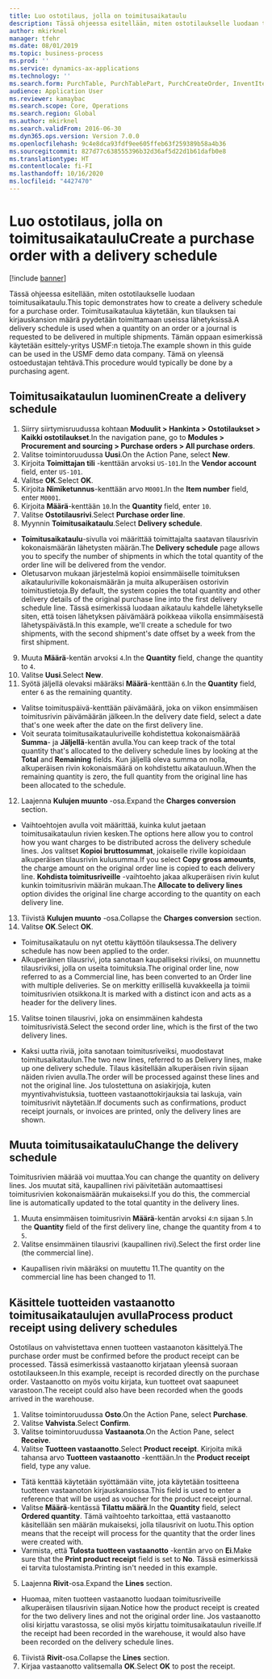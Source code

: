 ```yaml
---
title: Luo ostotilaus, jolla on toimitusaikataulu
description: Tässä ohjeessa esitellään, miten ostotilaukselle luodaan toimitusaikataulu.
author: mkirknel
manager: tfehr
ms.date: 08/01/2019
ms.topic: business-process
ms.prod: ''
ms.service: dynamics-ax-applications
ms.technology: ''
ms.search.form: PurchTable, PurchTablePart, PurchCreateOrder, InventItemIdLookupPurchase, PurchDeliverySchedule, PurchEditLines
audience: Application User
ms.reviewer: kamaybac
ms.search.scope: Core, Operations
ms.search.region: Global
ms.author: mkirknel
ms.search.validFrom: 2016-06-30
ms.dyn365.ops.version: Version 7.0.0
ms.openlocfilehash: 9c4e8dca93fdf9ee605ffeb63f259389b58a4b36
ms.sourcegitcommit: 827d77c638555396b32d36af5d22d1b61dafb0e8
ms.translationtype: HT
ms.contentlocale: fi-FI
ms.lasthandoff: 10/16/2020
ms.locfileid: "4427470"
---
```

# <a name="create-a-purchase-order-with-a-delivery-schedule"></a><span data-ttu-id="b84c0-103">Luo ostotilaus, jolla on toimitusaikataulu</span><span class="sxs-lookup"><span data-stu-id="b84c0-103">Create a purchase order with a delivery schedule</span></span>

[!include [banner](../../includes/banner.md)]

<span data-ttu-id="b84c0-104">Tässä ohjeessa esitellään, miten ostotilaukselle luodaan toimitusaikataulu.</span><span class="sxs-lookup"><span data-stu-id="b84c0-104">This topic demonstrates how to create a delivery schedule for a purchase order.</span></span> <span data-ttu-id="b84c0-105">Toimitusaikataulua käytetään, kun tilauksen tai kirjauskansion määrä pyydetään toimittamaan useissa lähetyksissä.</span><span class="sxs-lookup"><span data-stu-id="b84c0-105">A delivery schedule is used when a quantity on an order or a journal is requested to be delivered in multiple shipments.</span></span> <span data-ttu-id="b84c0-106">Tämän oppaan esimerkissä käytetään esittely-yritys USMF:n tietoja.</span><span class="sxs-lookup"><span data-stu-id="b84c0-106">The example shown in this guide can be used in the USMF demo data company.</span></span> <span data-ttu-id="b84c0-107">Tämä on yleensä ostoedustajan tehtävä.</span><span class="sxs-lookup"><span data-stu-id="b84c0-107">This procedure would typically be done by a purchasing agent.</span></span>

## <a name="create-a-delivery-schedule"></a><span data-ttu-id="b84c0-108">Toimitusaikataulun luominen</span><span class="sxs-lookup"><span data-stu-id="b84c0-108">Create a delivery schedule</span></span>
1. <span data-ttu-id="b84c0-109">Siirry siirtymisruudussa kohtaan **Moduulit > Hankinta > Ostotilaukset > Kaikki ostotilaukset**.</span><span class="sxs-lookup"><span data-stu-id="b84c0-109">In the navigation pane, go to **Modules > Procurement and sourcing > Purchase orders > All purchase orders**.</span></span>
2. <span data-ttu-id="b84c0-110">Valitse toimintoruudussa **Uusi**.</span><span class="sxs-lookup"><span data-stu-id="b84c0-110">On the Action Pane, select **New**.</span></span>
3. <span data-ttu-id="b84c0-111">Kirjoita **Toimittajan tili** -kenttään arvoksi `US-101`.</span><span class="sxs-lookup"><span data-stu-id="b84c0-111">In the **Vendor account** field, enter `US-101`.</span></span>
4. <span data-ttu-id="b84c0-112">Valitse **OK**.</span><span class="sxs-lookup"><span data-stu-id="b84c0-112">Select **OK**.</span></span>
5. <span data-ttu-id="b84c0-113">Kirjoita **Nimiketunnus**-kenttään arvo `M0001`.</span><span class="sxs-lookup"><span data-stu-id="b84c0-113">In the **Item number** field, enter `M0001`.</span></span>
6. <span data-ttu-id="b84c0-114">Kirjoita **Määrä**-kenttään `10`.</span><span class="sxs-lookup"><span data-stu-id="b84c0-114">In the **Quantity** field, enter `10`.</span></span>
7. <span data-ttu-id="b84c0-115">Valitse **Ostotilausrivi**.</span><span class="sxs-lookup"><span data-stu-id="b84c0-115">Select **Purchase order line**.</span></span>
8. <span data-ttu-id="b84c0-116">Myynnin **Toimitusaikataulu**.</span><span class="sxs-lookup"><span data-stu-id="b84c0-116">Select **Delivery schedule**.</span></span>
- <span data-ttu-id="b84c0-117">**Toimitusaikataulu**-sivulla voi määrittää toimittajalta saatavan tilausrivin kokonaismäärän lähetysten määrän.</span><span class="sxs-lookup"><span data-stu-id="b84c0-117">The **Delivery schedule** page allows you to specify the number of shipments in which the total quantity of the order line will be delivered from the vendor.</span></span>  
- <span data-ttu-id="b84c0-118">Oletusarvon mukaan järjestelmä kopioi ensimmäiselle toimituksen aikatauluriville kokonaismäärän ja muita alkuperäisen ostorivin toimitustietoja.</span><span class="sxs-lookup"><span data-stu-id="b84c0-118">By default, the system copies the total quantity and other delivery details of the original purchase line into the first delivery schedule line.</span></span> <span data-ttu-id="b84c0-119">Tässä esimerkissä luodaan aikataulu kahdelle lähetykselle siten, että toisen lähetyksen päivämäärä poikkeaa viikolla ensimmäisestä lähetyspäivästä.</span><span class="sxs-lookup"><span data-stu-id="b84c0-119">In this example, we'll create a schedule for two shipments, with the second shipment's date offset by a week from the first shipment.</span></span>  
9. <span data-ttu-id="b84c0-120">Muuta **Määrä**-kentän arvoksi `4`.</span><span class="sxs-lookup"><span data-stu-id="b84c0-120">In the **Quantity** field, change the quantity to `4`.</span></span>
10. <span data-ttu-id="b84c0-121">Valitse **Uusi**.</span><span class="sxs-lookup"><span data-stu-id="b84c0-121">Select **New**.</span></span>
11. <span data-ttu-id="b84c0-122">Syötä jäljellä olevaksi määräksi **Määrä**-kenttään `6`.</span><span class="sxs-lookup"><span data-stu-id="b84c0-122">In the **Quantity** field, enter `6` as the remaining quantity.</span></span>
- <span data-ttu-id="b84c0-123">Valitse toimituspäivä-kenttään päivämäärä, joka on viikon ensimmäisen toimitusrivin päivämäärän jälkeen.</span><span class="sxs-lookup"><span data-stu-id="b84c0-123">In the delivery date field, select a date that's one week after the date on the first delivery line.</span></span>  
- <span data-ttu-id="b84c0-124">Voit seurata toimitusaikatauluriveille kohdistettua kokonaismäärää **Summa**- ja **Jäljellä**-kentän avulla.</span><span class="sxs-lookup"><span data-stu-id="b84c0-124">You can keep track of the total quantity that's allocated to the delivery schedule lines by looking at the **Total** and **Remaining** fields.</span></span> <span data-ttu-id="b84c0-125">Kun jäljellä oleva summa on nolla, alkuperäisen rivin kokonaismäärä on kohdistettu aikatauluun.</span><span class="sxs-lookup"><span data-stu-id="b84c0-125">When the remaining quantity is zero, the full quantity from the original line has been allocated to the schedule.</span></span>  
12. <span data-ttu-id="b84c0-126">Laajenna **Kulujen muunto** -osa.</span><span class="sxs-lookup"><span data-stu-id="b84c0-126">Expand the **Charges conversion** section.</span></span>
- <span data-ttu-id="b84c0-127">Vaihtoehtojen avulla voit määrittää, kuinka kulut jaetaan toimitusaikataulun rivien kesken.</span><span class="sxs-lookup"><span data-stu-id="b84c0-127">The options here allow you to control how you want charges to be distributed across the delivery schedule lines.</span></span> <span data-ttu-id="b84c0-128">Jos valitset **Kopioi bruttosummat**, jokaiselle riville kopioidaan alkuperäisen tilausrivin kulusumma.</span><span class="sxs-lookup"><span data-stu-id="b84c0-128">If you select **Copy gross amounts**, the charge amount on the original order line is copied to each delivery line.</span></span> <span data-ttu-id="b84c0-129">**Kohdista toimitusriveille** -vaihtoehto jakaa alkuperäisen rivin kulut kunkin toimitusrivin määrän mukaan.</span><span class="sxs-lookup"><span data-stu-id="b84c0-129">The **Allocate to delivery lines** option divides the original line charge according to the quantity on each delivery line.</span></span>  
13. <span data-ttu-id="b84c0-130">Tiivistä **Kulujen muunto** -osa.</span><span class="sxs-lookup"><span data-stu-id="b84c0-130">Collapse the **Charges conversion** section.</span></span>
14. <span data-ttu-id="b84c0-131">Valitse **OK**.</span><span class="sxs-lookup"><span data-stu-id="b84c0-131">Select **OK**.</span></span>
- <span data-ttu-id="b84c0-132">Toimitusaikataulu on nyt otettu käyttöön tilauksessa.</span><span class="sxs-lookup"><span data-stu-id="b84c0-132">The delivery schedule has now been applied to the order.</span></span>  
- <span data-ttu-id="b84c0-133">Alkuperäinen tilausrivi, jota sanotaan kaupalliseksi riviksi, on muunnettu tilausriviksi, jolla on useita toimituksia.</span><span class="sxs-lookup"><span data-stu-id="b84c0-133">The original order line, now referred to as a Commercial line, has been converted to an Order line with multiple deliveries.</span></span> <span data-ttu-id="b84c0-134">Se on merkitty erillisellä kuvakkeella ja toimii toimitusrivien otsikkona.</span><span class="sxs-lookup"><span data-stu-id="b84c0-134">It is marked with a distinct icon and acts as a header for the delivery lines.</span></span>  
15. <span data-ttu-id="b84c0-135">Valitse toinen tilausrivi, joka on ensimmäinen kahdesta toimitusrivistä.</span><span class="sxs-lookup"><span data-stu-id="b84c0-135">Select the second order line, which is the first of the two delivery lines.</span></span>
- <span data-ttu-id="b84c0-136">Kaksi uutta riviä, joita sanotaan toimitusriveiksi, muodostavat toimitusaikataulun.</span><span class="sxs-lookup"><span data-stu-id="b84c0-136">The two new lines, referred to as Delivery lines, make up one delivery schedule.</span></span> <span data-ttu-id="b84c0-137">Tilaus käsitellään alkuperäisen rivin sijaan näiden rivien avulla.</span><span class="sxs-lookup"><span data-stu-id="b84c0-137">The order will be processed against these lines and not the original line.</span></span> <span data-ttu-id="b84c0-138">Jos tulostettuna on asiakirjoja, kuten myyntivahvistuksia, tuotteen vastaanottokirjauksia tai laskuja, vain toimitusrivit näytetään.</span><span class="sxs-lookup"><span data-stu-id="b84c0-138">If documents such as confirmations, product receipt journals, or invoices are printed, only the delivery lines are shown.</span></span>  

## <a name="change-the-delivery-schedule"></a><span data-ttu-id="b84c0-139">Muuta toimitusaikataulu</span><span class="sxs-lookup"><span data-stu-id="b84c0-139">Change the delivery schedule</span></span>
<span data-ttu-id="b84c0-140">Toimitusrivien määrää voi muuttaa.</span><span class="sxs-lookup"><span data-stu-id="b84c0-140">You can change the quantity on delivery lines.</span></span> <span data-ttu-id="b84c0-141">Jos muutat sitä, kaupallinen rivi päivitetään automaattisesi toimitusrivien kokonaismäärän mukaiseksi.</span><span class="sxs-lookup"><span data-stu-id="b84c0-141">If you do this, the commercial line is automatically updated to the total quantity in the delivery lines.</span></span>  
1. <span data-ttu-id="b84c0-142">Muuta ensimmäisen toimitusrivin **Määrä**-kentän arvoksi `4`:n sijaan `5`.</span><span class="sxs-lookup"><span data-stu-id="b84c0-142">In the **Quantity** field of the first delivery line, change the quantity from `4` to `5`.</span></span>
2. <span data-ttu-id="b84c0-143">Valitse ensimmäinen tilausrivi (kaupallinen rivi).</span><span class="sxs-lookup"><span data-stu-id="b84c0-143">Select the first order line (the commercial line).</span></span>  
- <span data-ttu-id="b84c0-144">Kaupallisen rivin määräksi on muutettu 11.</span><span class="sxs-lookup"><span data-stu-id="b84c0-144">The quantity on the commercial line has been changed to 11.</span></span>  

## <a name="process-product-receipt-using-delivery-schedules"></a><span data-ttu-id="b84c0-145">Käsittele tuotteiden vastaanotto toimitusaikataulujen avulla</span><span class="sxs-lookup"><span data-stu-id="b84c0-145">Process product receipt using delivery schedules</span></span>
<span data-ttu-id="b84c0-146">Ostotilaus on vahvistettava ennen tuotteen vastaanoton käsittelyä.</span><span class="sxs-lookup"><span data-stu-id="b84c0-146">The purchase order must be confirmed before the product receipt can be processed.</span></span> <span data-ttu-id="b84c0-147">Tässä esimerkissä vastaanotto kirjataan yleensä suoraan ostotilaukseen.</span><span class="sxs-lookup"><span data-stu-id="b84c0-147">In this example, receipt is recorded directly on the purchase order.</span></span> <span data-ttu-id="b84c0-148">Vastaanotto on myös voitu kirjata, kun tuotteet ovat saapuneet varastoon.</span><span class="sxs-lookup"><span data-stu-id="b84c0-148">The receipt could also have been recorded when the goods arrived in the warehouse.</span></span>  
1. <span data-ttu-id="b84c0-149">Valitse toimintoruudussa **Osto**.</span><span class="sxs-lookup"><span data-stu-id="b84c0-149">On the Action Pane, select **Purchase**.</span></span>
2. <span data-ttu-id="b84c0-150">Valitse **Vahvista**.</span><span class="sxs-lookup"><span data-stu-id="b84c0-150">Select **Confirm**.</span></span>
3. <span data-ttu-id="b84c0-151">Valitse toimintoruudussa **Vastaanota**.</span><span class="sxs-lookup"><span data-stu-id="b84c0-151">On the Action Pane, select **Receive**.</span></span>
4. <span data-ttu-id="b84c0-152">Valitse **Tuotteen vastaanotto**.</span><span class="sxs-lookup"><span data-stu-id="b84c0-152">Select **Product receipt**.</span></span> <span data-ttu-id="b84c0-153">Kirjoita mikä tahansa arvo **Tuotteen vastaanotto** -kenttään.</span><span class="sxs-lookup"><span data-stu-id="b84c0-153">In the **Product receipt** field, type any value.</span></span>
- <span data-ttu-id="b84c0-154">Tätä kenttää käytetään syöttämään viite, jota käytetään tositteena tuotteen vastaanoton kirjauskansiossa.</span><span class="sxs-lookup"><span data-stu-id="b84c0-154">This field is used to enter a reference that will be used as voucher for the product receipt journal.</span></span>  
- <span data-ttu-id="b84c0-155">Valitse **Määrä**-kentässä **Tilattu määrä**.</span><span class="sxs-lookup"><span data-stu-id="b84c0-155">In the **Quantity** field, select **Ordered quantity**.</span></span> <span data-ttu-id="b84c0-156">Tämä vaihtoehto tarkoittaa, että vastaanotto käsitellään sen määrän mukaiseksi, jolla tilausrivit on luotu.</span><span class="sxs-lookup"><span data-stu-id="b84c0-156">This option means that the receipt will process for the quantity that the order lines were created with.</span></span>  
- <span data-ttu-id="b84c0-157">Varmista, että **Tulosta tuotteen vastaanotto** -kentän arvo on **Ei**.</span><span class="sxs-lookup"><span data-stu-id="b84c0-157">Make sure that the **Print product receipt** field is set to **No**.</span></span> <span data-ttu-id="b84c0-158">Tässä esimerkissä ei tarvita tulostamista.</span><span class="sxs-lookup"><span data-stu-id="b84c0-158">Printing isn't needed in this example.</span></span>  
5. <span data-ttu-id="b84c0-159">Laajenna **Rivit**-osa.</span><span class="sxs-lookup"><span data-stu-id="b84c0-159">Expand the **Lines** section.</span></span>
- <span data-ttu-id="b84c0-160">Huomaa, miten tuotteen vastaanotto luodaan toimitusriveille alkuperäisen tilausrivin sijaan.</span><span class="sxs-lookup"><span data-stu-id="b84c0-160">Notice how the product receipt is created for the two delivery lines and not the original order line.</span></span> <span data-ttu-id="b84c0-161">Jos vastaanotto olisi kirjattu varastossa, se olisi myös kirjattu toimitusaikataulun riveille.</span><span class="sxs-lookup"><span data-stu-id="b84c0-161">If the receipt had been recorded in the warehouse, it would also have been recorded on the delivery schedule lines.</span></span>  
6. <span data-ttu-id="b84c0-162">Tiivistä **Rivit**-osa.</span><span class="sxs-lookup"><span data-stu-id="b84c0-162">Collapse the **Lines** section.</span></span>
7. <span data-ttu-id="b84c0-163">Kirjaa vastaanotto valitsemalla **OK**.</span><span class="sxs-lookup"><span data-stu-id="b84c0-163">Select **OK** to post the receipt.</span></span>

